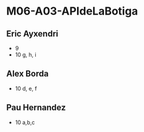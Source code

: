 # M06-A03-APIdeLaBotiga

Eric Ayxendri
-------------
* 9
* 10 g, h, i

Alex Borda
----------
* 10 d, e, f

Pau Hernandez
-------------
* 10 a,b,c
